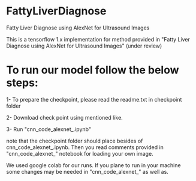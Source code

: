 # FattyLiverDiagnose
Fatty Liver Diagnose using AlexNet for Ultrasound Images

This is a tensorflow 1.x implementation for method provided in
"Fatty Liver Diagnose using AlexNet for Ultrasound Images" (under review)



# To run our model follow the below steps:

1- To prepare the checkpoint, please read the readme.txt in checkpoint folder

2- Download check point using mentioned like.

3- Run "cnn_code_alexnet_.ipynb"

note that the checkpoint folder should place besides of cnn_code_alexnet_.ipynb. Then you read comments provided in "cnn_code_alexnet_" notebook for loading your own image.



We used google colab for our runs. If you plane to run in your machine some changes may be needed in "cnn_code_alexnet_" as well as.



